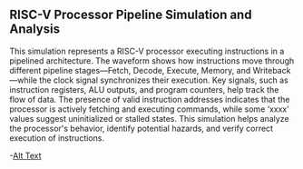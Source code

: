 ## RISC-V Processor Pipeline Simulation and Analysis
This simulation represents a RISC-V processor executing instructions in a pipelined architecture. The waveform shows how instructions move through different pipeline stages—Fetch, Decode, Execute, Memory, and Writeback—while the clock signal synchronizes their execution. Key signals, such as instruction registers, ALU outputs, and program counters, help track the flow of data. The presence of valid instruction addresses indicates that the processor is actively fetching and executing commands, while some ‘xxxx’ values suggest uninitialized or stalled states. This simulation helps analyze the processor's behavior, identify potential hazards, and verify correct execution of instructions.


-[Alt Text](https://github.com/Thilakraj116/Samsung-RISV/blob/97eaea4f28b9e097d8ef17ef76f11bbd6075c9d7/task-4/Screenshot%202025-01-21%20225046.png)
